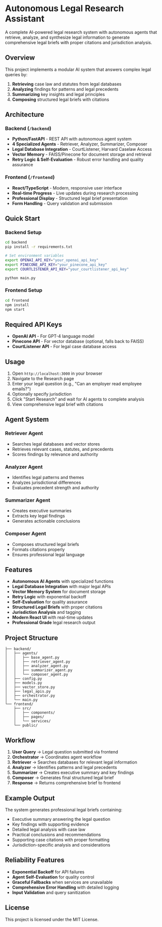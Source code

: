 # Autonomous Legal Research Assistant

A complete AI-powered legal research system with autonomous agents that retrieve, analyze, and synthesize legal information to generate comprehensive legal briefs with proper citations and jurisdiction analysis.

## Overview

This project implements a modular AI system that answers complex legal queries by:
1. **Retrieving** case law and statutes from legal databases
2. **Analyzing** findings for patterns and legal precedents
3. **Summarizing** key insights and legal principles
4. **Composing** structured legal briefs with citations

## Architecture

### Backend (`/backend`)
- **Python/FastAPI** - REST API with autonomous agent system
- **4 Specialized Agents** - Retriever, Analyzer, Summarizer, Composer
- **Legal Database Integration** - CourtListener, Harvard Caselaw Access
- **Vector Memory** - FAISS/Pinecone for document storage and retrieval
- **Retry Logic & Self-Evaluation** - Robust error handling and quality assurance

### Frontend (`/frontend`)
- **React/TypeScript** - Modern, responsive user interface
- **Real-time Progress** - Live updates during research processing
- **Professional Display** - Structured legal brief presentation
- **Form Handling** - Query validation and submission

## Quick Start

### Backend Setup
```bash
cd backend
pip install -r requirements.txt

# Set environment variables
export OPENAI_API_KEY="your_openai_api_key"
export PINECONE_API_KEY="your_pinecone_api_key"
export COURTLISTENER_API_KEY="your_courtlistener_api_key"

python main.py
```

### Frontend Setup  
```bash
cd frontend
npm install
npm start
```

## Required API Keys

- **OpenAI API** - For GPT-4 language model
- **Pinecone API** - For vector database (optional, falls back to FAISS)
- **CourtListener API** - For legal case database access

## Usage

1. Open `http://localhost:3000` in your browser
2. Navigate to the Research page
3. Enter your legal question (e.g., "Can an employer read employee emails?")
4. Optionally specify jurisdiction
5. Click "Start Research" and wait for AI agents to complete analysis
6. View comprehensive legal brief with citations

## Agent System

### Retriever Agent
- Searches legal databases and vector stores
- Retrieves relevant cases, statutes, and precedents
- Scores findings by relevance and authority

### Analyzer Agent  
- Identifies legal patterns and themes
- Analyzes jurisdictional differences
- Evaluates precedent strength and authority

### Summarizer Agent
- Creates executive summaries
- Extracts key legal findings
- Generates actionable conclusions

### Composer Agent
- Composes structured legal briefs
- Formats citations properly
- Ensures professional legal language

## Features

- **Autonomous AI Agents** with specialized functions  
- **Legal Database Integration** with major legal APIs  
- **Vector Memory System** for document storage  
- **Retry Logic** with exponential backoff  
- **Self-Evaluation** for quality assurance  
- **Structured Legal Briefs** with proper citations  
- **Jurisdiction Analysis** and tagging  
- **Modern React UI** with real-time updates  
- **Professional Grade** legal research output  

## Project Structure

```
├── backend/
│   ├── agents/
│   │   ├── base_agent.py
│   │   ├── retriever_agent.py
│   │   ├── analyzer_agent.py
│   │   ├── summarizer_agent.py
│   │   └── composer_agent.py
│   ├── config.py
│   ├── models.py
│   ├── vector_store.py
│   ├── legal_apis.py
│   ├── orchestrator.py
│   └── main.py
└── frontend/
    ├── src/
    │   ├── components/
    │   ├── pages/
    │   └── services/
    └── public/
```

## Workflow

1. **User Query** → Legal question submitted via frontend
2. **Orchestrator** → Coordinates agent workflow
3. **Retriever** → Searches databases for relevant legal information
4. **Analyzer** → Identifies patterns and legal precedents
5. **Summarizer** → Creates executive summary and key findings
6. **Composer** → Generates final structured legal brief
7. **Response** → Returns comprehensive brief to frontend

## Example Output

The system generates professional legal briefs containing:
- Executive summary answering the legal question
- Key findings with supporting evidence
- Detailed legal analysis with case law
- Practical conclusions and recommendations  
- Supporting case citations with proper formatting
- Jurisdiction-specific analysis and considerations

## Reliability Features

- **Exponential Backoff** for API failures
- **Agent Self-Evaluation** for quality control
- **Graceful Fallbacks** when services are unavailable
- **Comprehensive Error Handling** with detailed logging
- **Input Validation** and query sanitization

## License

This project is licensed under the MIT License. 